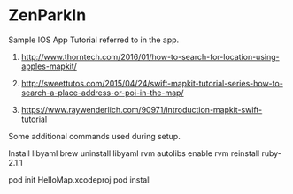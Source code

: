# ZenParkIn

Sample IOS App Tutorial referred to in the app.

1. http://www.thorntech.com/2016/01/how-to-search-for-location-using-apples-mapkit/

2. http://sweettutos.com/2015/04/24/swift-mapkit-tutorial-series-how-to-search-a-place-address-or-poi-in-the-map/

3. https://www.raywenderlich.com/90971/introduction-mapkit-swift-tutorial


Some additional commands used during setup.

Install libyaml
brew uninstall libyaml
rvm autolibs enable
rvm reinstall ruby-2.1.1

pod init HelloMap.xcodeproj
pod install
